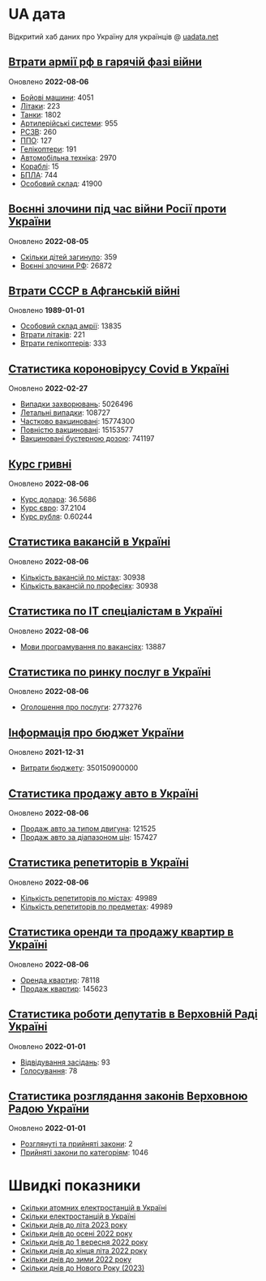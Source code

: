 # UA дата
Відкритий хаб даних про Україну для українців @ [uadata.net](https://uadata.net/)

## [Втрати армії рф в гарячій фазі війни](https://uadata.net/vtraty-rf.data)
Оновлено **2022-08-06**

- [Бойові машини](https://uadata.net/vtraty-rf:bbm.data): 4051
- [Літаки](https://uadata.net/vtraty-rf:planes.data): 223
- [Танки](https://uadata.net/vtraty-rf:tanks.data): 1802
- [Артилерійські системи](https://uadata.net/vtraty-rf:artilery.data): 955
- [РСЗВ](https://uadata.net/vtraty-rf:rszv.data): 260
- [ППО](https://uadata.net/vtraty-rf:ppo.data): 127
- [Гелікоптери](https://uadata.net/vtraty-rf:helicopters.data): 191
- [Автомобільна техніка](https://uadata.net/vtraty-rf:auto.data): 2970
- [Кораблі](https://uadata.net/vtraty-rf:ships.data): 15
- [БПЛА](https://uadata.net/vtraty-rf:bpla.data): 744
- [Особовий склад](https://uadata.net/vtraty-rf.data): 41900

## [Воєнні злочини під час війни Росії проти України](https://uadata.net/zlochiny-rf.data)
Оновлено **2022-08-05**

- [Скільки дітей загинуло](https://uadata.net/zlochiny-rf.data): 359
- [Воєнні злочини РФ](https://uadata.net/zlochiny-rf:registered-crimes.data): 26872

## [Втрати СССР в Афганській війні](https://uadata.net/vtraty-su-in-afgan.data)
Оновлено **1989-01-01**

- [Особовий склад амрії](https://uadata.net/vtraty-su-in-afgan.data): 13835
- [Втрати літаків](https://uadata.net/vtraty-su-in-afgan:soviet-aircraft-losses-in-afgan-war.data): 221
- [Втрати гелікоптерів](https://uadata.net/vtraty-su-in-afgan:soviet-helicopters-losses-in-afgan-war.data): 333

## [Статистика короновірусу Covid в Україні](https://uadata.net/corona.data)
Оновлено **2022-02-27**

- [Випадки захворювань](https://uadata.net/corona.data): 5026496
- [Летальні випадки](https://uadata.net/corona:totla-deaths.data): 108727
- [Частково вакциновані](https://uadata.net/corona:persons-vaccinated.data): 15774300
- [Повністю вакциновані](https://uadata.net/corona:persons-fully-vaccinated.data): 15153577
- [Вакциновані бустерною дозою](https://uadata.net/corona:persons-with-booster.data): 741197

## [Курс гривні](https://uadata.net/kurs-hryvni.data)
Оновлено **2022-08-06**

- [Курс долара](https://uadata.net/kurs-hryvni.data): 36.5686
- [Курс євро](https://uadata.net/kurs-hryvni:euro-to-hryvna.data): 37.2104
- [Курс рубля](https://uadata.net/kurs-hryvni:fubl-to-hryvna.data): 0.60244

## [Статистика вакансій в Україні](https://uadata.net/rynok-praci.data)
Оновлено **2022-08-06**

- [Кількість вакансій по містах](https://uadata.net/rynok-praci.data): 30938
- [Кількість вакансій по професіях](https://uadata.net/rynok-praci:positions.data): 30938

## [Статистика по ІТ спеціалістам в Україні](https://uadata.net/rozrobka-softu.data)
Оновлено **2022-08-06**

- [Мови програмування по вакансіях](https://uadata.net/rozrobka-softu.data): 13887

## [Статистика по ринку послуг в Україні](https://uadata.net/poslugy.data)
Оновлено **2022-08-06**

- [Оголошення про послуги](https://uadata.net/poslugy.data): 2773276

## [Інформація про бюджет України](https://uadata.net/budget.data)
Оновлено **2021-12-31**

- [Витрати бюджету](https://uadata.net/budget.data): 350150900000

## [Статистика продажу авто в Україні](https://uadata.net/automobiles.data)
Оновлено **2022-08-06**

- [Продаж авто за типом двигуна](https://uadata.net/automobiles.data): 121525
- [Продаж авто за діапазоном цін](https://uadata.net/automobiles:auto-prices.data): 157427

## [Статистика репетиторів в Україні](https://uadata.net/tutors.data)
Оновлено **2022-08-06**

- [Кількість репетиторів по містах](https://uadata.net/tutors.data): 49989
- [Кількість репетиторів по предметах](https://uadata.net/tutors:tutor-subjects.data): 49989

## [Статистика оренди та продажу квартир в Україні](https://uadata.net/flats.data)
Оновлено **2022-08-06**

- [Оренда квартир](https://uadata.net/flats.data): 78118
- [Продаж квартир](https://uadata.net/flats:sell-flat.data): 145623

## [Статистика роботи депутатів в Верховній Раді Україні](https://uadata.net/rada-deputats.data)
Оновлено **2022-01-01**

- [Відвідування засідань](https://uadata.net/rada-deputats.data): 93
- [Голосування](https://uadata.net/rada-deputats:deputy-votes.data): 78

## [Статистика розглядання законів Верховною Радою України](https://uadata.net/rada-laws.data)
Оновлено **2022-01-01**

- [Розглянуті та прийняті закони](https://uadata.net/rada-laws.data): 2
- [Прийняті закони по категоріям](https://uadata.net/rada-laws:laws-by-cat.data): 1046

# Швидкі показники
- [Скільки атомних електростанцій в Україні](https://uadata.net/skilki-yadenih-stanciy.data)
- [Скільки електростанцій в Україні](https://uadata.net/skilki-electro-stanciy.data)
- [Скільки днів до літа 2023 року](https://uadata.net/skilki-dniv-do-lita.data)
- [Скільки днів до осені 2022 року](https://uadata.net/skilki-dniv-do-oseni.data)
- [Скільки днів до 1 вересня 2022 року](https://uadata.net/skilki-dniv-do-1-veresnya.data)
- [Скільки днів до кінця літа 2022 року](https://uadata.net/skilki-dniv-do-kinca-lita.data)
- [Скільки днів до зими 2022 року](https://uadata.net/skilki-dniv-do-zymy.data)
- [Скільки днів до Нового Року (2023)](https://uadata.net/skilki-dniv-do-novoho-roku.data)

